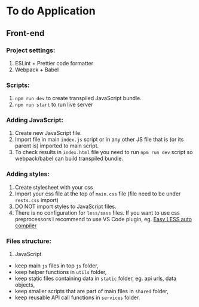 # To do Application
## Front-end

### Project settings:
1. ESLint + Prettier code formatter
2. Webpack + Babel

### Scripts:
1. `npm run dev` to create transpiled JavaScript bundle.
2. `npm run start` to run live server

### Adding JavaScript:
1. Create new JavaScript file.
2. Import file in main `index.js` script or in any other JS file that is (or its parent is) imported to main script.
3. To check results in `index.html` file you need to run `npm run dev` script so webpack/babel can build transpiled bundle.

### Adding styles:
1. Create stylesheet with your css
2. Import your css file at the top of `main.css` file (file need to be under `rests.css` import)
3. DO NOT import styles to JavaScript files.
4. There is no configuration for `less/sass` files. If you want to use css preprocessors I recommend to use VS Code plugin, eg. [Easy LESS auto compiler](https://marketplace.visualstudio.com/items?itemName=mrcrowl.easy-less)

### Files structure:
1. JavaScript
 - keep main `js` files in top `js` folder,
 - keep helper functions in `utils` folder,
 - keep static files containing data in `static` folder, eg. api urls, data objects,
 - keep smaller scripts that are part of main files in `shared` folder,
 - keep reusable API call functions in `services` folder.